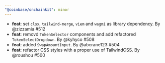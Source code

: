 ```yaml
---
"@coinbase/onchainkit": minor
---
```


- **feat**: set `clsx`, `tailwind-merge`, `viem` and `wagmi` as library dependency. By @zizzamia #512
- **feat**: removd `TokenSelector` components and add refactored `TokenSelectDropdown`. By @kyhyco #508
- **feat**: added `SwapAmountInput`. By @abcrane123 #504
- **feat**: refactor CSS styles with a proper use of TailwindCSS. By @roushou #500
